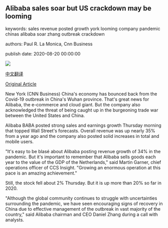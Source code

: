 ## Alibaba sales soar but US crackdown may be looming

keywords: sales revenue posted growth york looming company pandemic chinas alibaba soar zhang outbreak crackdown

authors: Paul R. La Monica, Cnn Business

publish date: 2020-08-20 00:00:00

![](https://cdn.cnn.com/cnnnext/dam/assets/200819153646-alibaba-file-super-tease.jpg)

[中文翻译](Alibaba%20sales%20soar%20but%20US%20crackdown%20may%20be%20looming_zh.md)

[Original Article](https://edition.cnn.com/2020/08/20/investing/alibaba-earnings/index.html)

New York (CNN Business) China's economy has bounced back from the Covid-19 outbreak in China's Wuhan province. That's great news for Alibaba, the e-commerce and cloud giant. But the company also acknowledged the threat of being caught up in the burgeoning trade war between the United States and China.

Alibaba BABA posted strong sales and earnings growth Thursday morning that topped Wall Street's forecasts. Overall revenue was up nearly 35% from a year ago and the company also posted solid increases in total and mobile users.

"It's easy to be blasé about Alibaba posting revenue growth of 34% in the pandemic. But it's important to remember that Alibaba sells goods each year to the value of the GDP of the Netherlands," said Martin Garner, chief operations officer of CCS Insight. "Growing an enormous operation at this pace is an amazing achievement."

Still, the stock fell about 2% Thursday. But it is up more than 20% so far in 2020.

"Although the global community continues to struggle with uncertainties surrounding the pandemic, we have seen encouraging signs of recovery in China due to effective management of the outbreak in vast majority of the country," said Alibaba chairman and CEO Daniel Zhang during a call with analysts.